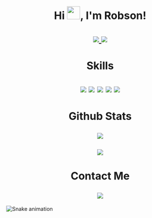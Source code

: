 <h1 align="center">
 Hi <img src="https://media.giphy.com/media/hvRJCLFzcasrR4ia7z/giphy.gif" width="35px">, I'm Robson!
  <a target="_blank">
    <p align="center">  
  <a href="https://www.github.com/frostyle" target="_blank" rel="noreferrer">
<img src="https://img.shields.io/github/followers/frostyle?logo=github&style=for-the-badge&color=0891b2&" />
<img src="https://estruyf-github.azurewebsites.net/api/VisitorHit?user=frostyle&countColorcountColor&countColor=%230095FF" /> 
  </a>
</p>
<p align="center">  
 </p>
  </a>
</h1>

<h1 align="center">
  Skills
  <p align="center">  
 </p>
  <img src="https://img.shields.io/badge/JavaScript-F7DF1E?style=for-the-badge&logo=javascript&logoColor=black"/> 
  <img src="https://img.shields.io/badge/Node.js-43853D?style=for-the-badge&logo=node.js&logoColor=white"/> 
  <image src="https://img.shields.io/badge/Python-14354C?style=for-the-badge&logo=python&logoColor=white"/> 
 <img src="https://img.shields.io/badge/HTML5-E34F26?style=for-the-badge&logo=html5&logoColor=white"/> 
 <image src="https://img.shields.io/badge/CSS3-1572B6?style=for-the-badge&logo=css3&logoColor=white"/>  
  <p align="center">  
 </p>
</h1>

<h1 align="center">
  Github Stats
  <p align="center">  
 </p>
<a href="https://github.com/frosty171/github-readme-stats">
    <img
      align="center"
      src="https://github-readme-stats.vercel.app/api/top-langs/?username=frostyle&layout=compact&theme=react&hide_border=true&border_radius=25"
    />
</a>
 <p </p>
 <p align="center"> 
  <a href="https://github.com/frostyle/github-readme-stats">
    <img
      align="center"
      src="https://github-readme-stats.vercel.app/api?username=frostyle&count_private=true&show_icons=true&custom_title=Github%20Status&hide=issues&theme=react&hide_border=true&border_radius=25"
    />
   </p>
  </a>
   <p align="center">  
 </p>
  </h1>

<h1 align="center">
  Contact Me
  <p align="center">  
 </p>

<a href="https://discord.com/users/923563369989046324"> 
  <img align="center" src="https://lanyard.cnrad.dev/api/923563369989046324">
</a>
</h1>


  ![Snake animation](https://github.com/frostyle/frostyle/blob/output/github-contribution-grid-snake.svg)
 
</div>
